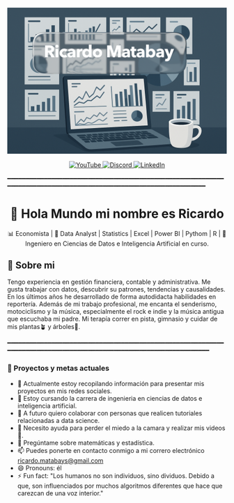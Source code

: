 <p align = "center">
  <img src="./Banner.PNG" alt = "Banner Ricardo Matabay" />
</p>

<p align="center">
  <a href="https://youtube.com/@ricciduck?si=p2MYW4MoVmejipFA" target="_blank">
    <img src="https://img.shields.io/badge/YOUTUBE-red?style=for-the-badge&logo=youtube&logoColor=white" alt="YouTube" />
  </a>
  <a href="https://discord.com/users/1395875858912251974" target="_blank">
    <img src="https://img.shields.io/badge/DISCORD-5865F2?style=for-the-badge&logo=discord&logoColor=white" alt="Discord" />
  </a>
  <a href="https://www.linkedin.com/in/ricardo-matabay" target="_blank">
    <img src="https://img.shields.io/badge/LINKEDIN-0077B5?style=for-the-badge&logo=linkedin&logoColor=white" alt="LinkedIn" />
  </a>
</p>

━━━━━━━━━━━━━━━━━━━━━━━━━━━━━━━━━━━━━━━━━━━━━━━━━━━━━━━━━━━━━━━━━━━━━━━━━━━━━━━━━━━━━━━━━━━━━━━━━━━━━━━━━━━━━━━━━

<h1 align = "center"> 👋 Hola Mundo mi nombre es Ricardo</h1>
<p align = "center">
  📊 Economista |  🧮 Data Analyst | Statistics | Excel | Power BI | Pythom | R | 🤖 Ingeniero en Ciencias de Datos e Inteligencia Artificial en curso.  
</p>

## 🧠 Sobre mi
Tengo experiencia en gestión financiera, contable y administrativa. Me gusta trabajar con datos, descubrir su patrones, tendencias y causalidades. En los últimos años he desarrollado de forma autodidacta habilidades en reportería. Además de mi trabajo profesional, me encanta el senderismo, motociclismo y la música, especialmente el rock e indie y la música antigua que escuchaba mi padre. Mi terapía correr en pista, gimnasio y cuidar de mis plantas🪴 y árboles🌳.

━━━━━━━━━━━━━━━━━━━━━━━━━━━━━━━━━━━━━━━━━━━━━━━━━━━━━━━━━━━━━━━━━━━━━━━━━━━━━━━━━━━━━━━━━━━━━━━━━━━━━━━━━━━━━━━━━━

### 🚀 Proyectos y metas actuales
- 🔭 Actualmente estoy recopilando información para presentar mis proyectos en mis redes sociales.
- 🌱 Estoy cursando la carrera de ingenieria en ciencias de datos e inteligencia artificial. 
- 👯 A futuro quiero colaborar con personas que realicen tutoriales relacionadas a data science. 
- 🤔 Necesito ayuda para perder el miedo a la camara y realizar mis videos 😬.  
- 💬 Pregúntame sobre matemáticas y estadística. 
- 📫 Puedes ponerte en contacto conmigo a mi correro electrónico ricardo.matabays@gmail.com
- 😄 Pronouns: él
- ⚡ Fun fact: "Los humanos no son individuos, sino dividuos. Debido a que, son influenciados por muchos algoritmos diferentes que hace que carezcan de una voz interior."

<!--
**Ricardomasi/Ricardomasi** is a ✨ _special_ ✨ repository because its `README.md` (this file) appears on your GitHub profile.
Here are some ideas to get you started:-->

